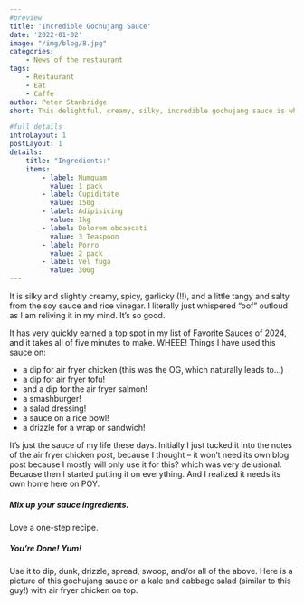 ```yaml
---
#preview
title: 'Incredible Gochujang Sauce'
date: '2022-01-02'
image: "/img/blog/8.jpg"
categories:
    - News of the restaurant
tags:
    - Restaurant
    - Eat
    - Caffe
author: Peter Stanbridge
short: This delightful, creamy, silky, incredible gochujang sauce is what I put on everything! Dipped with chicken, drizzled on a bowl, tossed in a salad – perfect in every way.

#full details
introLayout: 1
postLayout: 1
details:
    title: "Ingredients:"
    items: 
        - label: Numquam
          value: 1 pack
        - label: Cupiditate
          value: 150g
        - label: Adipisicing
          value: 1kg
        - label: Dolorem obcaecati
          value: 3 Teaspoon
        - label: Porro
          value: 2 pack
        - label: Vel fuga
          value: 300g
---
```


It is silky and slightly creamy, spicy, garlicky (!!), and a little tangy and salty from the soy sauce and rice vinegar. I literally just whispered “oof” outloud as I am reliving it in my mind. It’s so good.

It has very quickly earned a top spot in my list of Favorite Sauces of 2024, and it takes all of five minutes to make. WHEEE! Things I have used this sauce on:

- a dip for air fryer chicken (this was the OG, which naturally leads to…)
- a dip for air fryer tofu!
- and a dip for the air fryer salmon!
- a smashburger!
- a salad dressing!
- a sauce on a rice bowl!
- a drizzle for a wrap or sandwich!

It’s just the sauce of my life these days. Initially I just tucked it into the notes of the air fryer chicken post, because I thought – it won’t need its own blog post because I mostly will only use it for this? which was very delusional. Because then I started putting it on everything. And I realized it needs its own home here on POY.

##### Mix up your sauce ingredients.
Love a one-step recipe.
##### You’re Done! Yum!
Use it to dip, dunk, drizzle, spread, swoop, and/or all of the above. Here is a picture of this gochujang sauce on a kale and cabbage salad (similar to this guy!) with air fryer chicken on top.